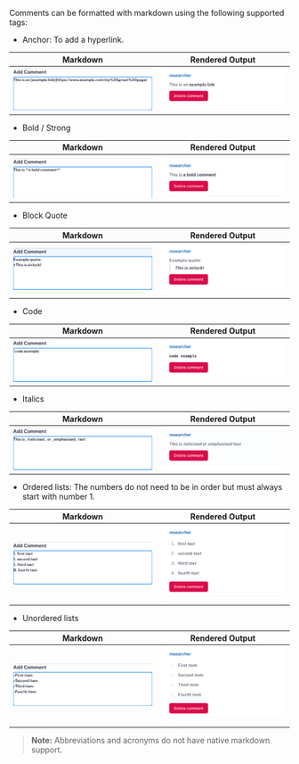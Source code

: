 Comments can be formatted with markdown using the following supported tags: 

- Anchor: To add a hyperlink. 

Markdown                                            |  Rendered Output
:-------------------------:                         |:-------------------------:
![Markdown anchor tag](../screenshots/markdown_comment_anchor_1.png) | ![Rendered anchor tag](../screenshots/markdown_comment_anchor_2.png)

- Bold / Strong

Markdown                                               |  Rendered Output
:-------------------------:                            |:-------------------------:
![Markdown bold/strong tag](../screenshots/markdown_comment_bold_1.png) | ![Rendered bold/strong tag](../screenshots/markdown_comment_bold_2.png)

- Block Quote

Markdown                                               |  Rendered Output
:-------------------------:                            |:-------------------------:
![Markdown block quote tag](../screenshots/markdown_comment_blockquote_1.png) | ![Rendered block quote tag](../screenshots/markdown_comment_blockquote_2.png)

- Code

Markdown                                               |  Rendered Output
:-------------------------:                            |:-------------------------:
![Markdown code tag](../screenshots/markdown_comment_code_1.png) | ![Rendered code tag](../screenshots/markdown_comment_code_2.png)

- Italics

Markdown                                               |  Rendered Output
:-------------------------:                            |:-------------------------:
![Markdown italics tag](../screenshots/markdown_comment_italics_1.png) | ![Rendered italics tag](../screenshots/markdown_comment_italics_2.png)

- Ordered lists: The numbers do not need to be in order but must always start with number 1.

Markdown                                               |  Rendered Output
:-------------------------:                            |:-------------------------:
![Markdown ordered list tag](../screenshots/markdown_comment_ordered_list_1.png) | ![Rendered ordered list tag](../screenshots/markdown_comment_ordered_list_2.png)

- Unordered lists

Markdown                                               |  Rendered Output
:-------------------------:                            |:-------------------------:
![Markdown unordered list tag](../screenshots/markdown_comment_unordered_list_1.png) | ![Rendered unordered list tag](../screenshots/markdown_comment_unordered_list_2.png)

> **Note:**  Abbreviations and acronyms do not have native markdown support.
